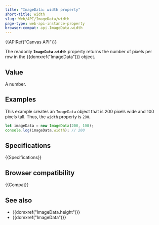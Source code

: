```yaml
---
title: "ImageData: width property"
short-title: width
slug: Web/API/ImageData/width
page-type: web-api-instance-property
browser-compat: api.ImageData.width
---
```


{{APIRef("Canvas API")}}

The readonly **`ImageData.width`** property returns the number
of pixels per row in the {{domxref("ImageData")}} object.

## Value

A number.

## Examples

This example creates an `ImageData` object that is 200 pixels wide and 100
pixels tall. Thus, the `width` property is `200`.

```js
let imageData = new ImageData(200, 100);
console.log(imageData.width); // 200
```

## Specifications

{{Specifications}}

## Browser compatibility

{{Compat}}

## See also

- {{domxref("ImageData.height")}}
- {{domxref("ImageData")}}
